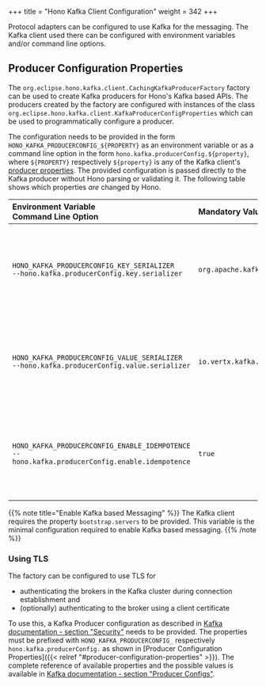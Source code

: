 +++
title = "Hono Kafka Client Configuration"
weight = 342
+++

Protocol adapters can be configured to use Kafka for the messaging. The Kafka client used there can be configured with 
environment variables and/or command line options.

## Producer Configuration Properties

The `org.eclipse.hono.kafka.client.CachingKafkaProducerFactory` factory can be used to create Kafka producers for Hono's Kafka based APIs. 
The producers created by the factory are configured with instances of the class `org.eclipse.hono.kafka.client.KafkaProducerConfigProperties`
which can be used to programmatically configure a producer. 

The configuration needs to be provided in the form `HONO_KAFKA_PRODUCERCONFIG_${PROPERTY}` as an environment variable or
as a command line option in the form `hono.kafka.producerConfig.${property}`, where `${PROPERTY}` respectively 
`${property}` is any of the Kafka client's [producer properties](https://kafka.apache.org/documentation/#producerconfigs). 
The provided configuration is passed directly to the Kafka producer without Hono parsing or validating it.
The following table shows which properties _are_ changed by Hono.

| Environment Variable<br>Command Line Option | Mandatory Value | Description |
| :------------------------------------------ | :-------------- | :---------- |
| `HONO_KAFKA_PRODUCERCONFIG_KEY_SERIALIZER`<br>`--hono.kafka.producerConfig.key.serializer` | `org.apache.kafka.common.serialization.StringSerializer` | The record keys in Hono are always strings. Any other specified value is ignored. |
| `HONO_KAFKA_PRODUCERCONFIG_VALUE_SERIALIZER`<br>`--hono.kafka.producerConfig.value.serializer` | `io.vertx.kafka.client.serialization.BufferSerializer` | The record values in Hono are always byte arrays.  Any other specified value is ignored. |
| `HONO_KAFKA_PRODUCERCONFIG_ENABLE_IDEMPOTENCE`<br>`--hono.kafka.producerConfig.enable.idempotence` | `true` | The Hono Kafka client uses only idempotent producers.  Any other specified value is ignored. |

{{% note title="Enable Kafka based Messaging" %}}
The Kafka client requires the property `bootstrap.servers` to be provided. This variable is the minimal configuration 
required to enable Kafka based messaging.
{{% /note %}}

### Using TLS

The factory can be configured to use TLS for

* authenticating the brokers in the Kafka cluster during connection establishment and
* (optionally) authenticating to the broker using a client certificate

To use this, a Kafka Producer configuration as described in 
[Kafka documentation - section "Security"](https://kafka.apache.org/documentation/#security_configclients) needs to be provided. 
The properties must be prefixed with `HONO_KAFKA_PRODUCERCONFIG_` respectively `hono.kafka.producerConfig.` as shown in 
[Producer Configuration Properties]({{< relref "#producer-configuration-properties" >}}).
The complete reference of available properties and the possible values is available in 
[Kafka documentation - section "Producer Configs"](https://kafka.apache.org/documentation/#producerconfigs).
